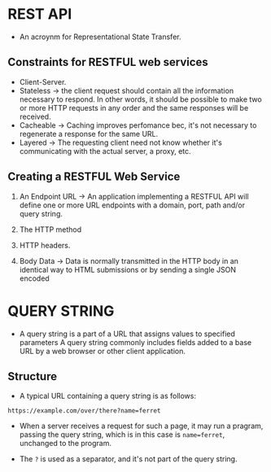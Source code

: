 # REST API

* An acroynm for Representational State Transfer.

## Constraints for RESTFUL web services

* Client-Server.
* Stateless -> the client request should contain all the information necessary
to respond. In other words, it should be possible to make two or more
HTTP requests in any order and the same responses will be received.
* Cacheable -> Caching improves perfomance bec, it's not necessary to
regenerate a response for the same URL.
* Layered -> The requesting client need not know whether it's communicating
with the actual server, a proxy, etc.

## Creating a RESTFUL Web Service

1. An Endpoint URL -> An application implementing a RESTFUL API will define
one or more URL endpoints with a domain, port, path and/or query string.

2. The HTTP method

3. HTTP headers.

4. Body Data -> Data is normally transmitted in the HTTP body in an identical
way to HTML submissions or by sending a single JSON encoded

# QUERY STRING

* A query string is a part of a URL that assigns values to specified parameters
A query string commonly includes fields added to a base URL by a web browser
or other client application.

## Structure

* A typical URL containing a query string is as follows:

```
https://example.com/over/there?name=ferret
```

* When a server receives a request for such a page, it may run a pragram,
passing the query string, which is in this case is `name=ferret`, unchanged
to the program.

* The `?` is used as  a separator, and it's not part of the query string.
